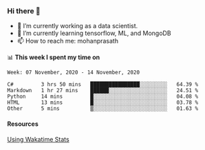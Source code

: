 ### Hi there 👋

- 🔭 I’m currently working as a data scientist.
- 🌱 I’m currently learning tensorflow, ML, and MongoDB
- 📫 How to reach me: mohanprasath

📊 **This week I spent my time on**
<!--START_SECTION:waka-->
```text
Week: 07 November, 2020 - 14 November, 2020

C#         3 hrs 50 mins   ████████████████░░░░░░░░░   64.39 % 
Markdown   1 hr 27 mins    ██████░░░░░░░░░░░░░░░░░░░   24.51 % 
Python     14 mins         █░░░░░░░░░░░░░░░░░░░░░░░░   04.08 % 
HTML       13 mins         █░░░░░░░░░░░░░░░░░░░░░░░░   03.78 % 
Other      5 mins          ▒░░░░░░░░░░░░░░░░░░░░░░░░   01.63 % 
```
<!--END_SECTION:waka-->

#### Resources
[Using Wakatime Stats](https://github.com/marketplace/actions/waka-readme)
